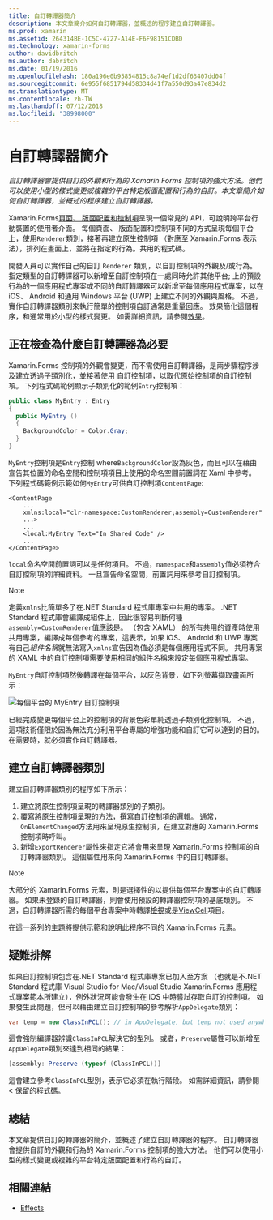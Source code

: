 ```yaml
---
title: 自訂轉譯器簡介
description: 本文章簡介如何自訂轉譯器，並概述的程序建立自訂轉譯器。
ms.prod: xamarin
ms.assetid: 264314BE-1C5C-4727-A14E-F6F98151CDBD
ms.technology: xamarin-forms
author: davidbritch
ms.author: dabritch
ms.date: 01/19/2016
ms.openlocfilehash: 180a196e0b95854815c8a74ef1d2df63407dd04f
ms.sourcegitcommit: 6e955f6851794d58334d41f7a550d93a47e834d2
ms.translationtype: MT
ms.contentlocale: zh-TW
ms.lasthandoff: 07/12/2018
ms.locfileid: "38998000"
---
```

# <a name="introduction-to-custom-renderers"></a>自訂轉譯器簡介

_自訂轉譯器會提供自訂的外觀和行為的 Xamarin.Forms 控制項的強大方法。他們可以使用小型的樣式變更或複雜的平台特定版面配置和行為的自訂。本文章簡介如何自訂轉譯器，並概述的程序建立自訂轉譯器。_

Xamarin.Forms[頁面、 版面配置和控制項](~/xamarin-forms/user-interface/controls/index.md)呈現一個常見的 API，可說明跨平台行動裝置的使用者介面。 每個頁面、 版面配置和控制項不同的方式呈現每個平台上，使用`Renderer`類別，接著再建立原生控制項 （對應至 Xamarin.Forms 表示法），排列在畫面上，並將在指定的行為。共用的程式碼。

開發人員可以實作自己的自訂 `Renderer` 類別，以自訂控制項的外觀及/或行為。 指定類型的自訂轉譯器可以新增至自訂控制項在一處同時允許其他平台; 上的預設行為的一個應用程式專案或不同的自訂轉譯器可以新增至每個應用程式專案，以在 iOS、 Android 和通用 Windows 平台 (UWP) 上建立不同的外觀與風格。 不過，實作自訂轉譯器類別來執行簡單的控制項自訂通常是重量回應。 效果簡化這個程序，和通常用於小型的樣式變更。 如需詳細資訊，請參閱[效果](~/xamarin-forms/app-fundamentals/effects/index.md)。

## <a name="examining-why-custom-renderers-are-necessary"></a>正在檢查為什麼自訂轉譯器為必要

Xamarin.Forms 控制項的外觀會變更，而不需使用自訂轉譯器，是兩步驟程序涉及建立透過子類別化，並接著使用 自訂控制項，以取代原始控制項的自訂控制項。 下列程式碼範例顯示子類別化的範例`Entry`控制項：

```csharp
public class MyEntry : Entry
{
  public MyEntry ()
  {
    BackgroundColor = Color.Gray;
  }
}
```

`MyEntry`控制項是`Entry`控制 where`BackgroundColor`設為灰色，而且可以在藉由宣告其位置的命名空間和控制項項目上使用的命名空間前置詞在 Xaml 中參考。 下列程式碼範例示範如何`MyEntry`可供自訂控制項`ContentPage`:

```xaml
<ContentPage
    ...
    xmlns:local="clr-namespace:CustomRenderer;assembly=CustomRenderer"
    ...>
    ...
    <local:MyEntry Text="In Shared Code" />
    ...
</ContentPage>
```

`local`命名空間前置詞可以是任何項目。 不過，`namespace`和`assembly`值必須符合自訂控制項的詳細資料。 一旦宣告命名空間，前置詞用來參考自訂控制項。

> [!NOTE]
> 定義`xmlns`比簡單多了在.NET Standard 程式庫專案中共用的專案。 .NET Standard 程式庫會編譯成組件上，因此很容易判斷何種`assembly=CustomRenderer`值應該是。 （包含 XAML） 的所有共用的資產時使用共用專案，編譯成每個參考的專案，這表示，如果 iOS、 Android 和 UWP 專案有自己*組件名稱*就無法寫入`xmlns`宣告因為值必須是每個應用程式不同。 共用專案的 XAML 中的自訂控制項需要使用相同的組件名稱來設定每個應用程式專案。

`MyEntry`自訂控制項然後轉譯在每個平台，以灰色背景，如下列螢幕擷取畫面所示：

![](introduction-images/screenshots.png "每個平台的 MyEntry 自訂控制項")

已經完成變更每個平台上的控制項的背景色彩單純透過子類別化控制項。 不過，這項技術僅限於因為無法充分利用平台專屬的增強功能和自訂它可以達到的目的。 在需要時，就必須實作自訂轉譯器。

## <a name="creating-a-custom-renderer-class"></a>建立自訂轉譯器類別

建立自訂轉譯器類別的程序如下所示：

1. 建立將原生控制項呈現的轉譯器類別的子類別。
1. 覆寫將原生控制項呈現的方法，撰寫自訂控制項的邏輯。 通常，`OnElementChanged`方法用來呈現原生控制項，在建立對應的 Xamarin.Forms 控制項時呼叫。
1. 新增`ExportRenderer`屬性來指定它將會用來呈現 Xamarin.Forms 控制項的自訂轉譯器類別。 這個屬性用來向 Xamarin.Forms 中的自訂轉譯器。

> [!NOTE]
> 大部分的 Xamarin.Forms 元素，則是選擇性的以提供每個平台專案中的自訂轉譯器。 如果未登錄的自訂轉譯器，則會使用預設的轉譯器控制項的基底類別。 不過，自訂轉譯器所需的每個平台專案中時轉譯[檢視](xref:Xamarin.Forms.View)或是[ViewCell](xref:Xamarin.Forms.ViewCell)項目。

在這一系列的主題將提供示範和說明此程序不同的 Xamarin.Forms 元素。

## <a name="troubleshooting"></a>疑難排解

如果自訂控制項包含在.NET Standard 程式庫專案已加入至方案 （也就是不.NET Standard 程式庫 Visual Studio for Mac/Visual Studio Xamarin.Forms 應用程式專案範本所建立），例外狀況可能會發生在 iOS 中時嘗試存取自訂的控制項。 如果發生此問題，但可以藉由建立自訂控制項的參考解析`AppDelegate`類別：

```csharp
var temp = new ClassInPCL(); // in AppDelegate, but temp not used anywhere
```

這會強制編譯器辨識`ClassInPCL`解決它的型別。 或者，`Preserve`屬性可以新增至`AppDelegate`類別來達到相同的結果：

```csharp
[assembly: Preserve (typeof (ClassInPCL))]
```

這會建立參考`ClassInPCL`型別，表示它必須在執行階段。 如需詳細資訊，請參閱 <<c0> [ 保留的程式碼](~/ios/deploy-test/linker.md)。

## <a name="summary"></a>總結

本文章提供自訂的轉譯器的簡介，並概述了建立自訂轉譯器的程序。 自訂轉譯器會提供自訂的外觀和行為的 Xamarin.Forms 控制項的強大方法。 他們可以使用小型的樣式變更或複雜的平台特定版面配置和行為的自訂。


## <a name="related-links"></a>相關連結

- [Effects](~/xamarin-forms/app-fundamentals/effects/index.md)
